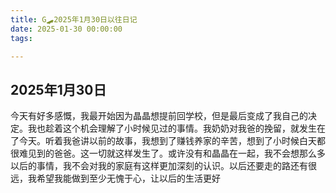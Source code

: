 ```yaml
---
title: G🛹2025年1月30日以往日记
date: 2025-01-30 00:00:00
tags:

---
```


## 2025年1月30日
今天有好多感慨，我最开始因为晶晶想提前回学校，但是最后变成了我自己的决定。我也趁着这个机会理解了小时候见过的事情。我奶奶对我爸的挽留，就发生在了今天。听着我爸讲以前的故事，我想到了赚钱养家的辛苦，想到了小时候白天都很难见到的爸爸。这一切就这样发生了。或许没有和晶晶在一起，我不会想那么多以后的事情，我不会对我的家庭有这样更加深刻的认识。以后还要走的路还有很远，我希望我能做到至少无愧于心，让以后的生活更好